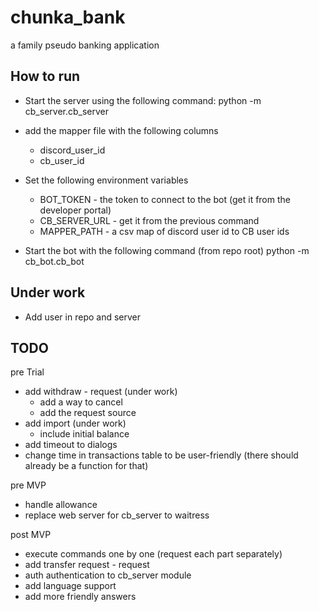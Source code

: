 # chunka_bank
a family pseudo banking application

## How to run
- Start the server using the following command:
python -m cb_server.cb_server <database path>
- add the mapper file with the following columns
  - discord_user_id
  - cb_user_id
- Set the following environment variables
  - BOT_TOKEN - the token to connect to the bot (get it from the developer portal)
  - CB_SERVER_URL - get it from the previous command 
  - MAPPER_PATH - a csv map of discord user id to CB user ids 


- Start the bot with the following command (from repo root)
python -m cb_bot.cb_bot

## Under work
- Add user in repo and server

## TODO
pre Trial
- add withdraw - request (under work)
  - add a way to cancel 
  - add the request source
- add import (under work)
  - include initial balance
- add timeout to dialogs
- change time in transactions table to be user-friendly (there should
  already be a function for that)

pre MVP
- handle allowance
- replace web server for cb_server to waitress

post MVP
- execute commands one by one (request each part separately)
- add transfer request - request 
- auth authentication to cb_server module
- add language support
- add more friendly answers


